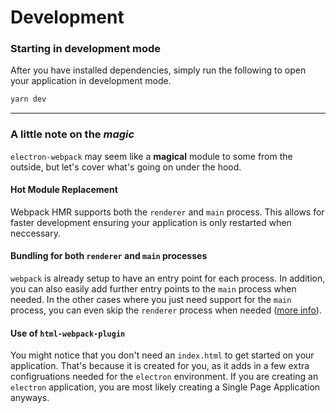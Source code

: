 # Development

### Starting in development mode
After you have installed dependencies, simply run the following to open your application in development mode.

```bash
yarn dev
```

---

### A little note on the *magic*
`electron-webpack` may seem like a **magical** module to some from the outside, but let's cover what's going on under the hood.

#### Hot Module Replacement
Webpack HMR supports both the `renderer` and `main` process. This allows for faster development ensuring your application is only restarted when neccessary.

#### Bundling for both `renderer` and `main` processes
`webpack` is already setup to have an entry point for each process. In addition, you can also easily add further entry points to the `main` process when needed. In the other cases where you just need support for the `main` process, you can even skip the `renderer` process when needed ([more info]()).

#### Use of `html-webpack-plugin`
You might notice that you don't need an `index.html` to get started on your application. That's because it is created for you, as it adds in a few extra configruations needed for the `electron` environment. If you are creating an `electron` application, you are most likely creating a Single Page Application anyways.


